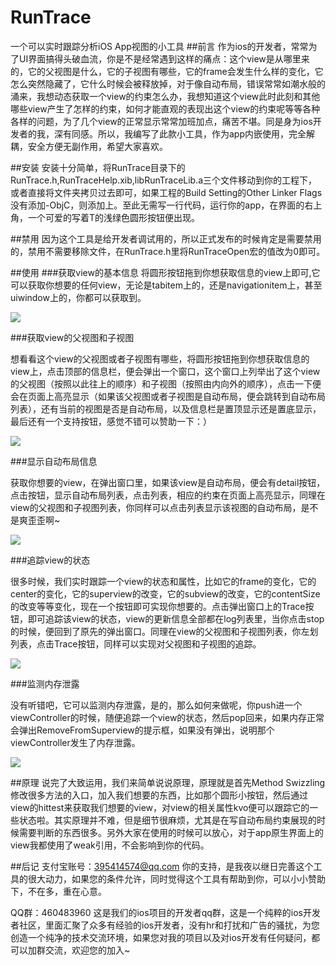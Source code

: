 # RunTrace
一个可以实时跟踪分析iOS App视图的小工具
##前言
作为ios的开发者，常常为了UI界面搞得头破血流，你是不是经常遇到这样的痛点：这个view是从哪里来的，它的父视图是什么，它的子视图有哪些，它的frame会发生什么样的变化，它怎么突然隐藏了，它什么时候会被释放掉，对于像自动布局，错误常常如潮水般的涌来，我想动态获取一个view的约束怎么办，我想知道这个view此时此刻和其他哪些view产生了怎样的约束，如何才能直观的表现出这个view的约束呢等等各种各样的问题，为了几个view的正常显示常常加班加点，痛苦不堪。同是身为ios开发者的我，深有同感。所以，我编写了此款小工具，作为app内嵌使用，完全解耦，安全方便无副作用，希望大家喜欢。

##安装
安装十分简单，将RunTrace目录下的RunTrace.h,RunTraceHelp.xib,libRunTraceLib.a三个文件移动到你的工程下，或者直接将文件夹拷贝过去即可，如果工程的Build Setting的Other Linker Flags没有添加-ObjC，则添加上。至此无需写一行代码，运行你的app，在界面的右上角，一个可爱的写着T的浅绿色圆形按钮便出现。

##禁用
因为这个工具是给开发者调试用的，所以正式发布的时候肯定是需要禁用的，禁用不需要移除文件，在RunTrace.h里将RunTraceOpen宏的值改为0即可。

##使用
###获取view的基本信息
将圆形按钮拖到你想获取信息的view上即可,它可以获取你想要的任何view，无论是tabitem上的，还是navigationitem上，甚至uiwindow上的，你都可以获取到。

![](https://github.com/sx1989827/RunTrace/raw/master/Resource/1.gif)

###获取view的父视图和子视图

想看看这个view的父视图或者子视图有哪些，将圆形按钮拖到你想获取信息的view上，点击顶部的信息栏，便会弹出一个窗口，这个窗口上列举出了这个view的父视图（按照以此往上的顺序）和子视图（按照由内向外的顺序），点击一下便会在页面上高亮显示（如果该父视图或者子视图是自动布局，便会跳转到自动布局列表），还有当前的视图是否是自动布局，以及信息栏是置顶显示还是置底显示，最后还有一个支持按钮，感觉不错可以赞助一下：）

![](https://github.com/sx1989827/RunTrace/raw/master/Resource/2.gif)

###显示自动布局信息

获取你想要的view，在弹出窗口里，如果该view是自动布局，便会有detail按钮，点击按钮，显示自动布局列表，点击列表，相应的约束在页面上高亮显示，同理在view的父视图和子视图列表，你同样可以点击列表显示该视图的自动布局，是不是爽歪歪啊~

![](https://github.com/sx1989827/RunTrace/raw/master/Resource/3.gif)

###追踪view的状态

很多时候，我们实时跟踪一个view的状态和属性，比如它的frame的变化，它的center的变化，它的superview的改变，它的subview的改变，它的contentSize的改变等等变化，现在一个按钮即可实现你想要的。点击弹出窗口上的Trace按钮，即可追踪该view的状态，view的更新信息全部都在log列表里，当你点击stop的时候，便回到了原先的弹出窗口。同理在view的父视图和子视图列表，你左划列表，点击Trace按钮，同样可以实现对父视图和子视图的追踪。

![](https://github.com/sx1989827/RunTrace/raw/master/Resource/4.gif)

###监测内存泄露

没有听错吧，它可以监测内存泄露，是的，那么如何来做呢，你push进一个viewController的时候，随便追踪一个view的状态，然后pop回来，如果内存正常会弹出RemoveFromSuperview的提示框，如果没有弹出，说明那个viewController发生了内存泄露。

![](https://github.com/sx1989827/RunTrace/raw/master/Resource/5.gif)

##原理
说完了大致运用，我们来简单说说原理，原理就是首先Method Swizzling修改很多方法的入口，加入我们想要的东西，比如那个圆形小按钮，然后通过view的hittest来获取我们想要的view，对view的相关属性kvo便可以跟踪它的一些状态啦。其实原理并不难，但是细节很麻烦，尤其是在写自动布局约束展现的时候需要判断的东西很多。另外大家在使用的时候可以放心，对于app原生界面上的view我都使用了weak引用，不会影响到你的代码。

##后记
支付宝账号：395414574@qq.com 你的支持，是我夜以继日完善这个工具的很大动力，如果您的条件允许，同时觉得这个工具有帮助到你，可以小小赞助下，不在多，重在心意。

QQ群：460483960 这是我们的ios项目的开发者qq群，这是一个纯粹的ios开发者社区，里面汇聚了众多有经验的ios开发者，没有hr和打扰和广告的骚扰，为您创造一个纯净的技术交流环境，如果您对我的项目以及对ios开发有任何疑问，都可以加群交流，欢迎您的加入~



